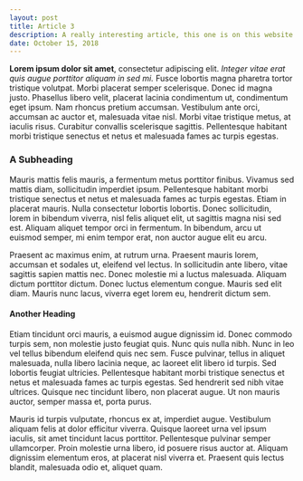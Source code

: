 ```yaml
---
layout: post
title: Article 3
description: A really interesting article, this one is on this website
date: October 15, 2018
---
```



**Lorem ipsum dolor sit amet**, consectetur adipiscing elit. *Integer vitae erat quis augue porttitor aliquam in sed mi.* Fusce lobortis magna pharetra tortor tristique volutpat. Morbi placerat semper scelerisque. Donec id magna justo. Phasellus libero velit, placerat lacinia condimentum ut, condimentum eget ipsum. Nam rhoncus pretium accumsan. Vestibulum ante orci, accumsan ac auctor et, malesuada vitae nisl. Morbi vitae tristique metus, at iaculis risus. Curabitur convallis scelerisque sagittis. Pellentesque habitant morbi tristique senectus et netus et malesuada fames ac turpis egestas.

### A Subheading
Mauris mattis felis mauris, a fermentum metus porttitor finibus. Vivamus sed mattis diam, sollicitudin imperdiet ipsum. Pellentesque habitant morbi tristique senectus et netus et malesuada fames ac turpis egestas. Etiam in placerat mauris. Nulla consectetur lobortis lobortis. Donec sollicitudin, lorem in bibendum viverra, nisl felis aliquet elit, ut sagittis magna nisi sed est. Aliquam aliquet tempor orci in fermentum. In bibendum, arcu ut euismod semper, mi enim tempor erat, non auctor augue elit eu arcu.

Praesent ac maximus enim, at rutrum urna. Praesent mauris lorem, accumsan et sodales ut, eleifend vel lectus. In sollicitudin ante libero, vitae sagittis sapien mattis nec. Donec molestie mi a luctus malesuada. Aliquam dictum porttitor dictum. Donec luctus elementum congue. Mauris sed elit diam. Mauris nunc lacus, viverra eget lorem eu, hendrerit dictum sem.

#### Another Heading
Etiam tincidunt orci mauris, a euismod augue dignissim id. Donec commodo turpis sem, non molestie justo feugiat quis. Nunc quis nulla nibh. Nunc in leo vel tellus bibendum eleifend quis nec sem. Fusce pulvinar, tellus in aliquet malesuada, nulla libero lacinia neque, ac laoreet elit libero id turpis. Sed lobortis feugiat ultricies. Pellentesque habitant morbi tristique senectus et netus et malesuada fames ac turpis egestas. Sed hendrerit sed nibh vitae ultrices. Quisque nec tincidunt libero, non placerat augue. Ut non mauris auctor, semper massa et, porta purus.

Mauris id turpis vulputate, rhoncus ex at, imperdiet augue. Vestibulum aliquam felis at dolor efficitur viverra. Quisque laoreet urna vel ipsum iaculis, sit amet tincidunt lacus porttitor. Pellentesque pulvinar semper ullamcorper. Proin molestie urna libero, id posuere risus auctor at. Aliquam dignissim elementum eros, at placerat nisl viverra et. Praesent quis lectus blandit, malesuada odio et, aliquet quam.
